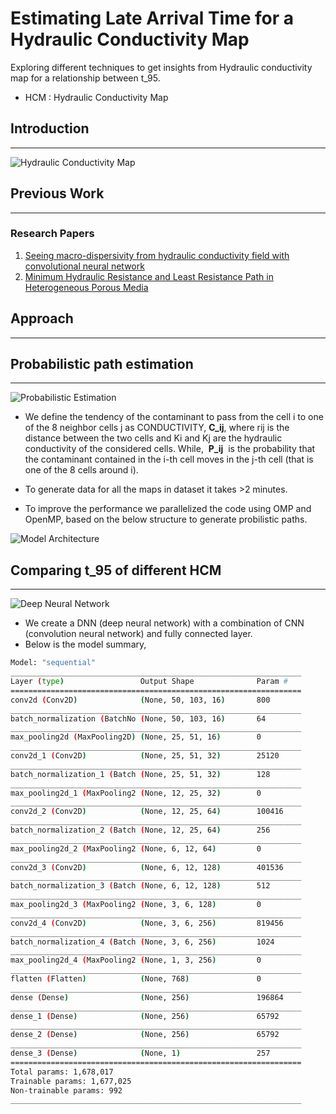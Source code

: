 # Estimating Late Arrival Time for a Hydraulic Conductivity Map

Exploring different techniques to get insights from Hydraulic conductivity map for a relationship between t_95.

- HCM : Hydraulic Conductivity Map

## Introduction

***

![Hydraulic Conductivity Map](map.png)

## Previous Work

***

### Research Papers

1. [Seeing macro-dispersivity from hydraulic conductivity field with convolutional neural network](https://www.sciencedirect.com/science/article/abs/pii/S0309170819308607)
2. [Minimum Hydraulic Resistance and Least Resistance Path in Heterogeneous Porous Media](https://agupubs.onlinelibrary.wiley.com/doi/full/10.1002/2017WR020418)

## Approach

***

## Probabilistic path estimation

***

![Probabilistic Estimation](ProbabilisticEstimation.png)

- We define the tendency of the contaminant to pass from the cell i to one of the 8 neighbor cells j as CONDUCTIVITY, ​ **C_ij**, where rij is the distance between the two cells and Ki and Kj are the hydraulic conductivity of the considered cells. While, ​ **P_ij** ​ is the probability that the contaminant contained in the i-th cell moves in the j-th cell (that is one of the 8 cells around i).

- To generate data for all the maps in dataset it takes >2 minutes.
- To improve the performance we parallelized the code using OMP and OpenMP, based on the below structure to generate probilistic paths.

![Model Architecture](ProbabilisticModel.png)

## Comparing t_95 of different HCM

***

![Deep Neural Network](model.png)

- We create a DNN (deep neural network) with a combination of CNN (convolution neural network) and fully connected layer.
- Below is the model summary,

```bash
Model: "sequential"
_________________________________________________________________
Layer (type)                 Output Shape              Param #
=================================================================
conv2d (Conv2D)              (None, 50, 103, 16)       800
_________________________________________________________________
batch_normalization (BatchNo (None, 50, 103, 16)       64
_________________________________________________________________
max_pooling2d (MaxPooling2D) (None, 25, 51, 16)        0
_________________________________________________________________
conv2d_1 (Conv2D)            (None, 25, 51, 32)        25120
_________________________________________________________________
batch_normalization_1 (Batch (None, 25, 51, 32)        128
_________________________________________________________________
max_pooling2d_1 (MaxPooling2 (None, 12, 25, 32)        0
_________________________________________________________________
conv2d_2 (Conv2D)            (None, 12, 25, 64)        100416
_________________________________________________________________
batch_normalization_2 (Batch (None, 12, 25, 64)        256
_________________________________________________________________
max_pooling2d_2 (MaxPooling2 (None, 6, 12, 64)         0
_________________________________________________________________
conv2d_3 (Conv2D)            (None, 6, 12, 128)        401536
_________________________________________________________________
batch_normalization_3 (Batch (None, 6, 12, 128)        512
_________________________________________________________________
max_pooling2d_3 (MaxPooling2 (None, 3, 6, 128)         0
_________________________________________________________________
conv2d_4 (Conv2D)            (None, 3, 6, 256)         819456
_________________________________________________________________
batch_normalization_4 (Batch (None, 3, 6, 256)         1024
_________________________________________________________________
max_pooling2d_4 (MaxPooling2 (None, 1, 3, 256)         0
_________________________________________________________________
flatten (Flatten)            (None, 768)               0
_________________________________________________________________
dense (Dense)                (None, 256)               196864
_________________________________________________________________
dense_1 (Dense)              (None, 256)               65792
_________________________________________________________________
dense_2 (Dense)              (None, 256)               65792
_________________________________________________________________
dense_3 (Dense)              (None, 1)                 257
=================================================================
Total params: 1,678,017
Trainable params: 1,677,025
Non-trainable params: 992
_________________________________________________________________
```
